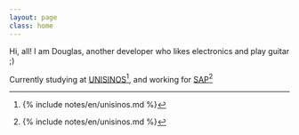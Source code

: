 ```yaml
---
layout: page
class: home
---
```


Hi, all! I am Douglas, another developer who likes electronics and play guitar ;)

Currently studying at <a rel="footnote" href="#fn:1">UNISINOS</a>[^1], and working for <a rel="footnote" href="#fn:2">SAP</a>[^1]

[^1]: {% include notes/en/unisinos.md %}
[^2]: {% include notes/en/sap.md %}
